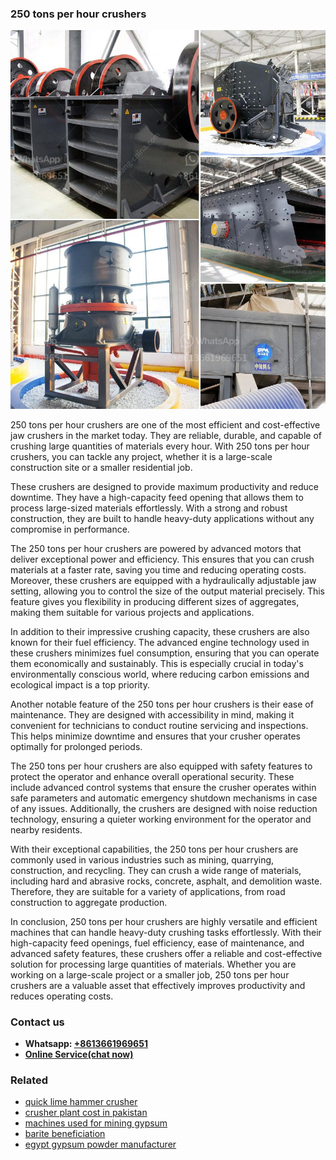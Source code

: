 <h3>250 tons per hour crushers</h3><img src='1708309085.jpg' alt=''><p>250 tons per hour crushers are one of the most efficient and cost-effective jaw crushers in the market today. They are reliable, durable, and capable of crushing large quantities of materials every hour. With 250 tons per hour crushers, you can tackle any project, whether it is a large-scale construction site or a smaller residential job.</p><p>These crushers are designed to provide maximum productivity and reduce downtime. They have a high-capacity feed opening that allows them to process large-sized materials effortlessly. With a strong and robust construction, they are built to handle heavy-duty applications without any compromise in performance.</p><p>The 250 tons per hour crushers are powered by advanced motors that deliver exceptional power and efficiency. This ensures that you can crush materials at a faster rate, saving you time and reducing operating costs. Moreover, these crushers are equipped with a hydraulically adjustable jaw setting, allowing you to control the size of the output material precisely. This feature gives you flexibility in producing different sizes of aggregates, making them suitable for various projects and applications.</p><p>In addition to their impressive crushing capacity, these crushers are also known for their fuel efficiency. The advanced engine technology used in these crushers minimizes fuel consumption, ensuring that you can operate them economically and sustainably. This is especially crucial in today's environmentally conscious world, where reducing carbon emissions and ecological impact is a top priority.</p><p>Another notable feature of the 250 tons per hour crushers is their ease of maintenance. They are designed with accessibility in mind, making it convenient for technicians to conduct routine servicing and inspections. This helps minimize downtime and ensures that your crusher operates optimally for prolonged periods.</p><p>The 250 tons per hour crushers are also equipped with safety features to protect the operator and enhance overall operational security. These include advanced control systems that ensure the crusher operates within safe parameters and automatic emergency shutdown mechanisms in case of any issues. Additionally, the crushers are designed with noise reduction technology, ensuring a quieter working environment for the operator and nearby residents.</p><p>With their exceptional capabilities, the 250 tons per hour crushers are commonly used in various industries such as mining, quarrying, construction, and recycling. They can crush a wide range of materials, including hard and abrasive rocks, concrete, asphalt, and demolition waste. Therefore, they are suitable for a variety of applications, from road construction to aggregate production.</p><p>In conclusion, 250 tons per hour crushers are highly versatile and efficient machines that can handle heavy-duty crushing tasks effortlessly. With their high-capacity feed openings, fuel efficiency, ease of maintenance, and advanced safety features, these crushers offer a reliable and cost-effective solution for processing large quantities of materials. Whether you are working on a large-scale project or a smaller job, 250 tons per hour crushers are a valuable asset that effectively improves productivity and reduces operating costs.</p><h3>Contact us</h3><ul><li><strong>Whatsapp:&nbsp;<a href="https://wa.me/8613661969651">+8613661969651</a></strong></li><li><a href="https://swt.shibang-china.com/?git&amp;zhl&amp;250 tons per hour crushers"><strong>Online Service(chat now)</strong></a></li></ul><h3>Related</h3><ul><li><a href='quick lime hammer crusher.md'>quick lime hammer crusher</a></li><li><a href='crusher plant cost in pakistan.md'>crusher plant cost in pakistan</a></li><li><a href='machines used for mining gypsum.md'>machines used for mining gypsum</a></li><li><a href='barite beneficiation.md'>barite beneficiation</a></li><li><a href='egypt gypsum powder manufacturer.md'>egypt gypsum powder manufacturer</a></li></ul>